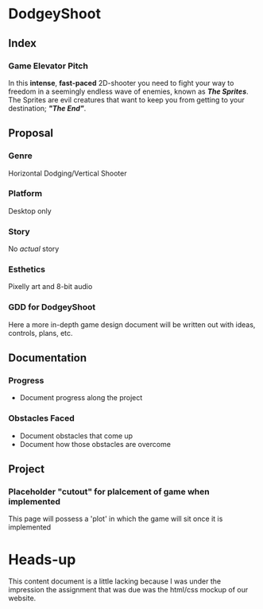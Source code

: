 # DodgeyShoot

## Index
### Game Elevator Pitch
In this **intense**, **fast-paced** 2D-shooter you need to fight your way to freedom in a seemingly endless wave of enemies, known as **_The Sprites_**. The Sprites are evil creatures that want to keep you from getting to your destination; **_"The End"_**.

## Proposal
### Genre
Horizontal Dodging/Vertical Shooter
### Platform
Desktop only
### Story
No _actual_ story
### Esthetics
Pixelly art and 8-bit audio
### GDD for DodgeyShoot
Here a more in-depth game design document will be written out with ideas, controls, plans, etc.

## Documentation
### Progress
* Document progress along the project

### Obstacles Faced
* Document obstacles that come up
* Document how those obstacles are overcome

## Project
### Placeholder "cutout" for plalcement of game when implemented
This page will possess a 'plot' in which the game will sit once it is implemented

# Heads-up
This content document is a little lacking because I was under the impression the assignment that was due was the html/css mockup of our website.